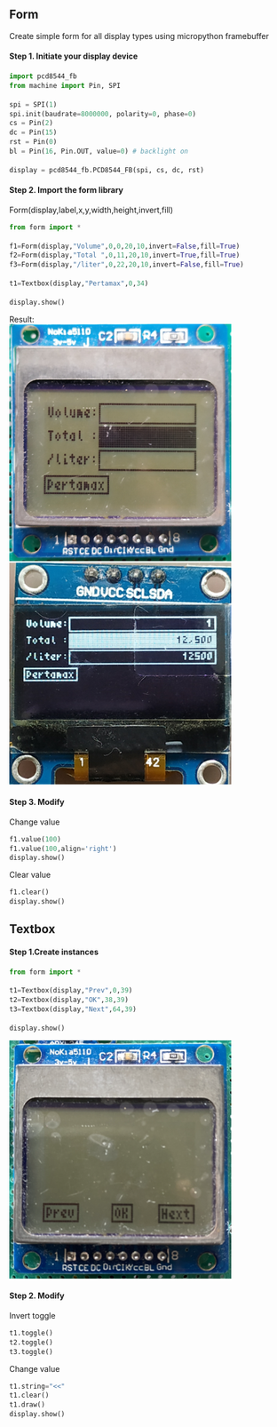 ## Form
Create simple form for all display types using micropython framebuffer

#### Step 1. Initiate your display device
```python
import pcd8544_fb
from machine import Pin, SPI

spi = SPI(1)
spi.init(baudrate=8000000, polarity=0, phase=0)
cs = Pin(2)
dc = Pin(15)
rst = Pin(0)
bl = Pin(16, Pin.OUT, value=0) # backlight on

display = pcd8544_fb.PCD8544_FB(spi, cs, dc, rst)
```
#### Step 2. Import the form library

Form(display,label,x,y,width,height,invert,fill)<br>

```python
from form import *

f1=Form(display,"Volume",0,0,20,10,invert=False,fill=True)
f2=Form(display,"Total ",0,11,20,10,invert=True,fill=True)
f3=Form(display,"/liter",0,22,20,10,invert=False,fill=True)

t1=Textbox(display,"Pertamax",0,34)

display.show()
```
Result:<br>
<img src="https://github.com/mdinata/micropython/blob/master/gui/asset/form_nokia.jpg" alt="drawing" width="400"/>
<img src="https://github.com/mdinata/micropython/blob/master/gui/asset/form_oled.jpg" alt="drawing" width="400"/>

#### Step 3. Modify
Change value
```python
f1.value(100)
f1.value(100,align='right')
display.show()
```
Clear value
```python
f1.clear()
display.show()
```
## Textbox
#### Step 1.Create instances
```python
from form import *

t1=Textbox(display,"Prev",0,39)
t2=Textbox(display,"OK",38,39)
t3=Textbox(display,"Next",64,39)

display.show()
```
<img src="https://github.com/mdinata/micropython/blob/master/gui/asset/File_000.png" alt="drawing" width="400"/>

#### Step 2. Modify
Invert toggle
```python
t1.toggle()
t2.toggle()
t3.toggle()
```
Change value
```python
t1.string="<<"
t1.clear()
t1.draw()
display.show()
```
